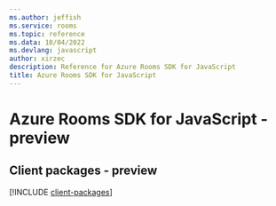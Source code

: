 ```yaml
---
ms.author: jeffish
ms.service: rooms
ms.topic: reference
ms.data: 10/04/2022
ms.devlang: javascript
author: xirzec
description: Reference for Azure Rooms SDK for JavaScript
title: Azure Rooms SDK for JavaScript
---
```

# Azure Rooms SDK for JavaScript - preview

## Client packages - preview
[!INCLUDE [client-packages](rooms-client-index.md)]